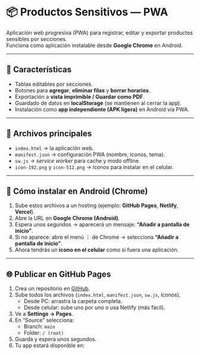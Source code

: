 # 📦 Productos Sensitivos — PWA

Aplicación web progresiva (PWA) para registrar, editar y exportar productos sensibles por secciones.  
Funciona como aplicación instalable desde **Google Chrome** en Android.

---

## 🚀 Características
- Tablas editables por secciones.
- Botones para **agregar**, **eliminar filas** y **borrar horarios**.
- Exportación a **vista imprimible / Guardar como PDF**.
- Guardado de datos en **localStorage** (se mantienen al cerrar la app).
- Instalación como **app independiente (APK ligera)** en Android vía PWA.

---

## 📂 Archivos principales
- `index.html` → la aplicación web.
- `manifest.json` → configuración PWA (nombre, íconos, tema).
- `sw.js` → *service worker* para cache y modo offline.
- `icon-192.png` y `icon-512.png` → íconos para instalar en el celular.

---

## 📱 Cómo instalar en Android (Chrome)
1. Sube estos archivos a un hosting (ejemplo: **GitHub Pages**, **Netlify**, **Vercel**).
2. Abre la URL en **Google Chrome (Android)**.
3. Espera unos segundos → aparecerá un mensaje: **“Añadir a pantalla de inicio”**.
4. Si no aparece: abre el menú ⋮ de Chrome → selecciona **“Añadir a pantalla de inicio”**.
5. Ahora tendrás un **icono en el celular** como si fuera una aplicación.

---

## 🌐 Publicar en GitHub Pages
1. Crea un repositorio en [GitHub](https://github.com).
2. Sube todos los archivos (`index.html`, `manifest.json`, `sw.js`, íconos).
   - Desde PC: arrastra la carpeta completa.  
   - Desde celular: sube uno por uno o usa Netlify (más fácil).
3. Ve a **Settings → Pages**.
4. En “Source” selecciona:  
   - Branch: `main`  
   - Folder: `/ (root)`
5. Guarda y espera unos segundos.
6. Tu app estará disponible en:
